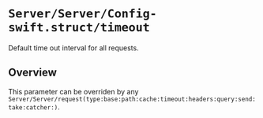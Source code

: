# ``Server/Server/Config-swift.struct/timeout``

Default time out interval for all requests.

## Overview

This parameter can be overriden by any ``Server/Server/request(type:base:path:cache:timeout:headers:query:send:take:catcher:)``.
